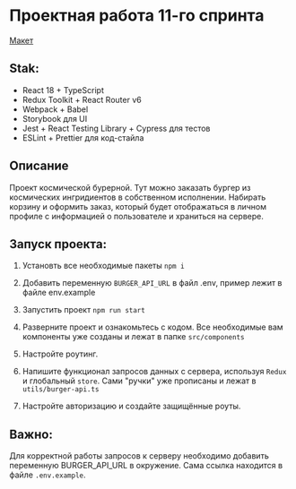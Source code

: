 # Проектная работа 11-го спринта

[Макет](<https://www.figma.com/file/vIywAvqfkOIRWGOkfOnReY/React-Fullstack_-Проектные-задачи-(3-месяца)_external_link?type=design&node-id=0-1&mode=design>)

## Stak: 
* React 18 + TypeScript
* Redux Toolkit + React Router v6
* Webpack + Babel
* Storybook для UI
* Jest + React Testing Library + Cypress для тестов
* ESLint + Prettier для код-стайла

## Описание
Проект космической бурерной. Тут можно заказать бургер из космических ингридиентов в собственном исполнении. Набирать корзину и оформить заказ, который будет отображаться в личном профиле с информацией о пользователе и храниться на сервере.

## Запуск проекта:
1. Установть все необходимые пакеты `npm i`
2. Добавить переменную `BURGER_API_URL` в файл .env, пример лежит в файле env.example
3. Запустить проект `npm run start`



1. Разверните проект и ознакомьтесь с кодом. Все необходимые вам компоненты уже созданы и лежат в папке `src/components`

2. Настройте роутинг.

3. Напишите функционал запросов данных с сервера, используя `Redux` и глобальный `store`. Сами "ручки" уже прописаны и лежат в `utils/burger-api.ts`

4. Настройте авторизацию и создайте защищённые роуты.

## Важно:

Для корректной работы запросов к серверу необходимо добавить переменную BURGER_API_URL в окружение. Сама ссылка находится в файле `.env.example`.

